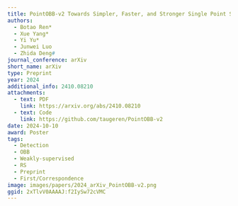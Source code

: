 ```yaml
---
title: PointOBB-v2 Towards Simpler, Faster, and Stronger Single Point Supervised Oriented Object Detection
authors:
  - Botao Ren*
  - Xue Yang*
  - Yi Yu*
  - Junwei Luo
  - Zhida Deng#
journal_conference: arXiv
short_name: arXiv
type: Preprint
year: 2024
additional_info: 2410.08210
attachments:
  - text: PDF
    link: https://arxiv.org/abs/2410.08210
  - text: Code
    link: https://github.com/taugeren/PointOBB-v2
date: 2024-10-10
award: Poster
tags:
  - Detection
  - OBB
  - Weakly-supervised
  - RS
  - Preprint
  - First/Correspondence
image: images/papers/2024_arXiv_PointOBB-v2.png
ggid: 2xTlvV0AAAAJ:f2IySw72cVMC
---
```

